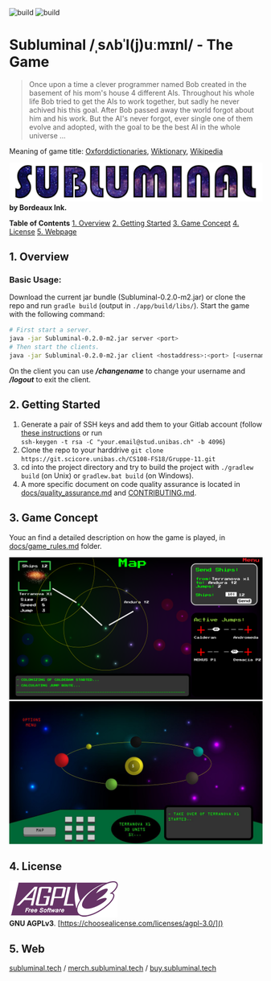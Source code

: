 ![build](https://git.scicore.unibas.ch/CS108-FS18/Gruppe-11/badges/dev/build.svg) ![build](https://git.scicore.unibas.ch/CS108-FS18/Gruppe-11/badges/dev/coverage.svg)
# Subluminal /ˌsʌbˈl(j)uːmɪnl/ - The Game

> Once upon a time a clever programmer named Bob created in the basement of his mom's house 4 different AIs. Throughout his whole life Bob tried to get the AIs to work together, but sadly he never achived his this goal. After Bob passed away the world forgot about him and his work. But the AI's never forgot, ever single one of them evolve and adopted, with the goal to be the best AI in the whole universe ...  

Meaning of game title: [Oxforddictionaries](https://en.oxforddictionaries.com/definition/us/subluminal), [Wiktionary](https://en.wiktionary.org/wiki/subluminal), [Wikipedia](https://en.wikipedia.org/wiki/Faster-than-light)

[![Logo](./assets/logo/subluminal_logo.png)](http://subluminal.tech) **by Bordeaux Ink.**

**Table of Contents**
[1. Overview](##Overview) 
[2. Getting Started](##Getting-Started)
[3. Game Concept](##Game-Concept)
[4. License](##License)
[5. Webpage](##Webpage)


## 1. Overview
### Basic Usage:
Download the current jar bundle (Subluminal-0.2.0-m2.jar) or clone the repo and run ``gradle build`` (output in ``./app/build/libs/``).  Start the game with the following command:  
```sh
# First start a server.
java -jar Subluminal-0.2.0-m2.jar server <port>
# Then start the clients.
java -jar Subluminal-0.2.0-m2.jar client <hostaddress>:<port> [<username>]
```
On the client you can use ***/changename*** to change your username and ***/logout*** to exit the client.


## 2. Getting Started
1. Generate a pair of SSH keys and add them to your Gitlab account (follow [these instructions](https://git.scicore.unibas.ch/help/ssh/README#generating-a-new-ssh-key-pair) or run  
``ssh-keygen -t rsa -C "your.email@stud.unibas.ch" -b 4096``)
3. Clone the repo to your harddrive ``git clone https://git.scicore.unibas.ch/CS108-FS18/Gruppe-11.git``  
4. cd into the project directory and try to build the project with ``./gradlew build`` (on Unix) or ``gradlew.bat build`` (on Windows).
5. A more specific document on code quality assurance is located in [docs/quality_assurance.md](docs/quality_assurance.md) and [CONTRIBUTING.md](CONTRIBUTING.md).


## 3. Game Concept
Youc an find a detailed description on how the game is played, in [docs/game_rules.md](docs/game_rules.md) folder.  

![Mockup Image 4](./assets/mockup/ui_4.png)
![Mockup Image 1](./assets/mockup/ui_1.jpg)  


## 4. License
![GNU AGPL Logo](assets/other/AGPLv3_Logo.png)  
**GNU AGPLv3**. [https://choosealicense.com/licenses/agpl-3.0/]()


## 5. Web
[subluminal.tech](http://subluminal.tech)  /   [merch.subluminal.tech](http://merch.subluminal.tech)  /   [buy.subluminal.tech](http://buy.subluminal.tech)